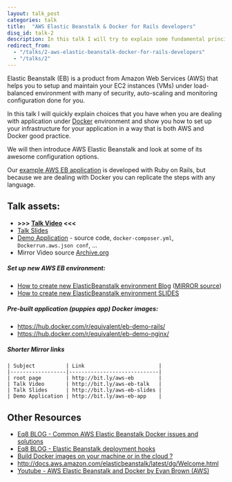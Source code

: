 ```yaml
---
layout: talk_post
categories: talk
title:  "AWS Elastic Beanstalk & Docker for Rails developers"
disq_id: talk-2
description: In this talk I will try to explain some fundamental principles of Docker deploymennt on how to deploy your Ruby or Rails application via Docker to AWS ElasticBeanstalk. LRUG talk.
redirect_from:
  - "/talks/2-aws-elastic-beanstalk-docker-for-rails-developers"
  - "/talks/2"
---
```



Elastic Beanstalk (EB) is a product from Amazon Web Services (AWS)
that helps you to setup
and maintain your EC2 instances (VMs) under load-balanced environment with
many of security, auto-scaling and monitoring configuration done for
you.

In this talk I will quickly explain choices that you have when you
are dealing with application under [Docker](https://www.docker.com/what-docker)
environment  and show you how to set up your infrastructure for
your application in a way that is both AWS and Docker good practice.

We will then introduce AWS Elastic Beanstalk and look at some of its awesome
configuration options.

Our [example AWS EB application](https://github.com/equivalent/docker_rails_aws_elasticbeanstalk_demmo_app)
is developed with Ruby on Rails, but because we are dealing with Docker
you can replicate the steps with any language.

## Talk assets:

* **>>> [Talk Video](https://youtu.be/xhEyUYTuSQw?si=_sPpsNFfQjlbLv-h) <<<**
* [Talk Slides](https://docs.google.com/presentation/d/14XwwfX4348fj6mglEo4gksioSDHW00MFN4iB9_-H4KY/edit#slide=id.gffdf33b32_1_60)
* [Demo Application](https://github.com/equivalent/docker_rails_aws_elasticbeanstalk_demmo_app) - source code, `docker-composer.yml`, `Dockerrun.aws.json conf`, ...
* Mirror Video source [Archive.org](https://archive.org/details/AWSElasticBeanstalkDockerRubyOnRailsTalk)

##### Set up new AWS EB environment:

* [How to create new ElasticBeanstalk environment Blog](http://www.eq8.eu/blogs/34-set-up-aws-elastic-beanstalk) ([MIRROR source](https://github.com/equivalent/scrapbook2/blob/master/archive/blogs/2016-11-set-up-aws-elastic-beanstalk-demo.md))
* [How to create new ElasticBeanstalk environment SLIDES](https://docs.google.com/presentation/d/1cMx3SL6cfQy-oKDgxLprpgPTBjOG4gN-F8AXDgP-3Tc/edit?usp=sharing)

##### Pre-built application (puppies app) Docker images:

* <https://hub.docker.com/r/equivalent/eb-demo-rails/>
* <https://hub.docker.com/r/equivalent/eb-demo-nginx/>


##### Shorter Mirror links

```
| Subject          | Link                        |
|------------------|-----------------------------|
| root page        | http://bit.ly/aws-eb        |
| Talk Video       | http://bit.ly/aws-eb-talk   |
| Talk Slides      | http://bit.ly/aws-eb-slides |
| Demo Application | http://bit.ly/aws-eb-app    |
```

## Other Resources

* [Eq8 BLOG - Common AWS Elastic Beanstalk Docker issues and solutions](http://www.eq8.eu/blogs/25-common-aws-elastic-beanstalk-docker-issues-and-solutions)
* [Eq8 BLOG - Elastic Beanstalk deployment hooks](http://www.eq8.eu/blogs/29-aws-elasticbeanstalk-deployment-hooks)
* [Build Docker images on your machine or in the cloud ?](http://www.eq8.eu/blogs/17-build-docker-images-on-your-machine-or-in-the-cloud)
* <http://docs.aws.amazon.com/elasticbeanstalk/latest/dg/Welcome.html>
* [Youtube - AWS Elastic Beanstalk and Docker by Evan Brown (AWS)](https://www.youtube.com/watch?v=OzLXj2W2Rss)
